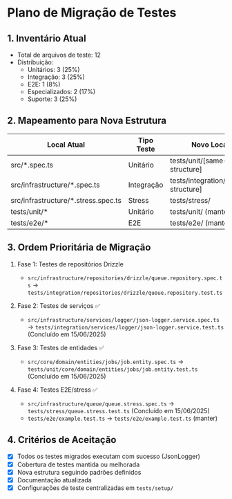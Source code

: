 # Plano de Migração de Testes

## 1. Inventário Atual
- Total de arquivos de teste: 12
- Distribuição:
  - Unitários: 3 (25%)
  - Integração: 3 (25%)
  - E2E: 1 (8%)
  - Especializados: 2 (17%)
  - Suporte: 3 (25%)

## 2. Mapeamento para Nova Estrutura
| Local Atual                         | Tipo Teste | Novo Local                         |
| ----------------------------------- | ---------- | ---------------------------------- |
| src/*.spec.ts                       | Unitário   | tests/unit/[same-structure]        |
| src/infrastructure/*.spec.ts        | Integração | tests/integration/[same-structure] |
| src/infrastructure/*.stress.spec.ts | Stress     | tests/stress/                      |
| tests/unit/*                        | Unitário   | tests/unit/ (manter)               |
| tests/e2e/*                         | E2E        | tests/e2e/ (manter)                |

## 3. Ordem Prioritária de Migração
1. Fase 1: Testes de repositórios Drizzle
   - `src/infrastructure/repositories/drizzle/queue.repository.spec.ts` → `tests/integration/repositories/drizzle/queue.repository.test.ts`

2. Fase 2: Testes de serviços ✅
   - `src/infrastructure/services/logger/json-logger.service.spec.ts` → `tests/integration/services/logger/json-logger.service.test.ts` (Concluído em 15/06/2025)

3. Fase 3: Testes de entidades ✅
   - `src/core/domain/entities/jobs/job.entity.spec.ts` → `tests/unit/core/domain/entities/jobs/job.entity.test.ts` (Concluído em 15/06/2025)

4. Fase 4: Testes E2E/stress ✅
   - `src/infrastructure/queue/queue.stress.spec.ts` → `tests/stress/queue.stress.test.ts` (Concluído em 15/06/2025)
   - `tests/e2e/example.test.ts` → `tests/e2e/example.test.ts` (manter)

## 4. Critérios de Aceitação
- [x] Todos os testes migrados executam com sucesso (JsonLogger)
- [x] Cobertura de testes mantida ou melhorada
- [x] Nova estrutura seguindo padrões definidos
- [x] Documentação atualizada
- [x] Configurações de teste centralizadas em `tests/setup/`